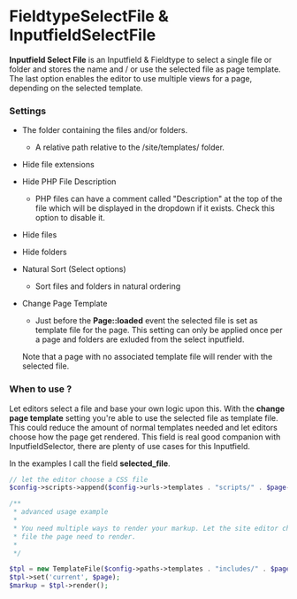 # FieldtypeSelectFile & InputfieldSelectFile

**Inputfield Select File** is an Inputfield & Fieldtype to select a single file or folder and stores the name and / or use the selected file as page template. The last option enables the editor to use multiple views for a page, depending on the selected template.

### Settings

* The folder containing the files and/or folders.
    - A relative path relative to the /site/templates/ folder.
* Hide file extensions
* Hide PHP File Description
    - PHP files can have a comment called "Description" at the top of the file which will be displayed in the dropdown if it exists.  Check this option to disable it.
* Hide files
* Hide folders
* Natural Sort (Select options)
    - Sort files and folders in natural ordering
* Change Page Template
    - Just before the **Page::loaded** event the selected file is set as template file for the page. This setting can only be applied once per a page and folders are exluded from the select inputfield.

    Note that a page with no associated template file will render with the selected file.

### When to use ?

Let editors select a file and base your own logic upon this. With the __change page template__ setting you're able to  use the selected file as template file. This could reduce the amount of normal templates needed and let editors choose how the page get rendered. This field is real good companion with InputfieldSelector, there are plenty of use cases for this Inputfield.

In the examples I call the field **selected_file**.

```php
// let the editor choose a CSS file
$config->scripts->append($config->urls->templates . "scripts/" . $page->selected_file);

/**
 * advanced usage example
 *
 * You need multiple ways to render your markup. Let the site editor choose which
 * file the page need to render.
 *
 */

$tpl = new TemplateFile($config->paths->templates . "includes/" . $page->selected_file);
$tpl->set('current', $page);
$markup = $tpl->render();

```
